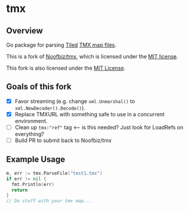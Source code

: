 # tmx

## Overview

Go package for parsing [Tiled](https://www.mapeditor.org/) [TMX map files](https://doc.mapeditor.org/en/stable/reference/tmx-map-format/).

This is a fork of [Noofbiz/tmx](https://github.com/Noofbiz/tmx), which is licensed under the [MIT license](LICENSE).

This fork is also licensed under the [MIT License](LICENSE).

## Goals of this fork

- [x] Favor streaming (e.g. change `xml.Unmarshal()` to `xml.NewDecoder().Decode()`).
- [x] Replace TMXURL with something safe to use in a concurrent environment.
- [ ] Clean up `tmx:"ref"` tag <-- is this needed? Just look for LoadRefs on everything?
- [ ] Build PR to submit back to Noofbiz/tmx

## Example Usage

```go
m, err := tmx.ParseFile("test1.tmx")
if err != nil {
  fmt.Println(err)
  return
}
// Do stuff with your tmx map...
```

